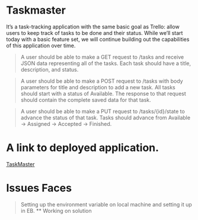 # Taskmaster
It’s a task-tracking application with the same basic goal as Trello: allow users to keep track of tasks to be done and their status. While we’ll start today with a basic feature set, we will continue building out the capabilities of this application over time.
> A user should be able to make a GET request to /tasks and receive JSON data representing all of the tasks.
Each task should have a title, description, and status.

> A user should be able to make a POST request to /tasks with body parameters for title and description to add a new task.
All tasks should start with a status of Available.
The response to that request should contain the complete saved data for that task.

> A user should be able to make a PUT request to /tasks/{id}/state to advance the status of that task.
Tasks should advance from Available -> Assigned -> Accepted -> Finished.


# A link to deployed application.
[TaskMaster](http://task-dev.us-west-2.elasticbeanstalk.com/)

# Issues Faces
> Setting up the environment variable on local machine and setting it up in EB. 
** Working on solution
